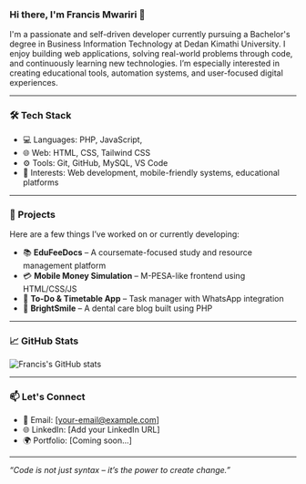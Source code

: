 ### Hi there, I'm Francis Mwariri 👋

I'm a passionate and self-driven developer currently pursuing a Bachelor's degree in Business Information Technology at Dedan Kimathi University. I enjoy building web applications, solving real-world problems through code, and continuously learning new technologies. I’m especially interested in creating educational tools, automation systems, and user-focused digital experiences.

---

### 🛠️ Tech Stack
- 💻 Languages: PHP, JavaScript, 
- 🌐 Web: HTML, CSS, Tailwind CSS
- ⚙️ Tools: Git, GitHub, MySQL, VS Code
- 📲 Interests: Web development, mobile-friendly systems, educational platforms

---

### 🚀 Projects
Here are a few things I’ve worked on or currently developing:
- 📚 **EduFeeDocs** – A coursemate-focused study and resource management platform
- 💳 **Mobile Money Simulation** – M-PESA-like frontend using HTML/CSS/JS
- 📅 **To-Do & Timetable App** – Task manager with WhatsApp integration
- 🦷 **BrightSmile** – A dental care blog built using PHP

---

### 📈 GitHub Stats
![Francis's GitHub stats](https://github-readme-stats.vercel.app/api?username=FrancisMwariri&show_icons=true&theme=radical)

---

### 📫 Let's Connect
- 📧 Email: [your-email@example.com]
- 🌐 LinkedIn: [Add your LinkedIn URL]
- 🌍 Portfolio: [Coming soon...]

---

_“Code is not just syntax – it’s the power to create change.”_

